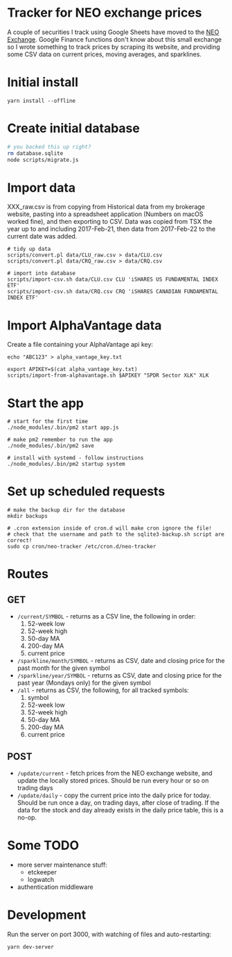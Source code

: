# Tracker for NEO exchange prices

A couple of securities I track using Google Sheets have moved to the [NEO
Exchange](https://aequitasneoexchange.com/en/).  Google Finance functions
don't know about this small exchange so I wrote something to track prices by
scraping its website, and providing some CSV data on current prices, moving
averages, and sparklines.

# Initial install

```
yarn install --offline
```

# Create initial database

```sh
# you backed this up right?
rm database.sqlite
node scripts/migrate.js
```

# Import data

XXX_raw.csv is from copying from Historical data from my brokerage website,
pasting into a spreadsheet application (Numbers on macOS worked fine), and
then exporting to CSV.  Data was copied from TSX the year up to and including
2017-Feb-21, then data from 2017-Feb-22 to the current date was added.

```
# tidy up data
scripts/convert.pl data/CLU_raw.csv > data/CLU.csv
scripts/convert.pl data/CRQ_raw.csv > data/CRQ.csv

# import into database
scripts/import-csv.sh data/CLU.csv CLU 'iSHARES US FUNDAMENTAL INDEX ETF'
scripts/import-csv.sh data/CRQ.csv CRQ 'iSHARES CANADIAN FUNDAMENTAL INDEX ETF'
```

# Import AlphaVantage data

Create a file containing your AlphaVantage api key:
```
echo "ABC123" > alpha_vantage_key.txt
```

```
export APIKEY=$(cat alpha_vantage_key.txt)
scripts/import-from-alphavantage.sh $APIKEY "SPDR Sector XLK" XLK
```

# Start the app

```
# start for the first time
./node_modules/.bin/pm2 start app.js

# make pm2 remember to run the app
./node_modules/.bin/pm2 save

# install with systemd - follow instructions
./node_modules/.bin/pm2 startup system
```

# Set up scheduled requests

```
# make the backup dir for the database
mkdir backups

# .cron extension inside of cron.d will make cron ignore the file!
# check that the username and path to the sqlite3-backup.sh script are correct!
sudo cp cron/neo-tracker /etc/cron.d/neo-tracker
```

# Routes

## GET

* `/current/SYMBOL` - returns as a CSV line, the following in order:
  1. 52-week low
  1. 52-week high
  1. 50-day MA
  1. 200-day MA
  1. current price
* `/sparkline/month/SYMBOL` - returns as CSV, date and closing price for the
  past month for the given symbol
* `/sparkline/year/SYMBOL` - returns as CSV, date and closing price for the
  past year (Mondays only) for the given symbol
* `/all` - returns as CSV, the following, for all tracked symbols:
  1. symbol
  1. 52-week low
  1. 52-week high
  1. 50-day MA
  1. 200-day MA
  1. current price

## POST

* `/update/current` - fetch prices from the NEO exchange website, and update
  the locally stored prices.  Should be run every hour or so on trading days
* `/update/daily` - copy the current price into the daily price for today.
  Should be run once a day, on trading days, after close of trading.  If the
  data for the stock and day already exists in the daily price table, this is
  a no-op.

# Some TODO

* more server maintenance stuff:
  * etckeeper
  * logwatch
* authentication middleware

# Development

Run the server on port 3000, with watching of files and auto-restarting:
```
yarn dev-server
```

<!--
 vim:tw=78
-->
